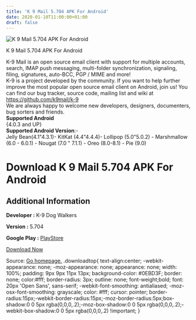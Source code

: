 ```yaml
---
title: 'K 9 Mail 5.704 APK For Android'
date: 2020-01-10T11:00:00+01:00
draft: false
---
```


![K 9 Mail 5.704 APK For Android](https://i0.wp.com/apkhome.net/wp-content/uploads/2020/01/K-9-Mail-5.704.png "K 9 Mail 5.704 APK For Android")

  

K 9 Mail 5.704 APK For Android

K-9 Mail is an open source email client with support for multiple accounts, search, IMAP push messaging, multi-folder synchronization, signaling, filing, signatures, auto-BCC, PGP / MIME and more!  
K-9 is a project developed by the community. If you want to help further improve the most popular open source email client on Android, join us! You can find our bug tracker, source code, mailing list and wiki at https://github.com/k9mail/k-9  
We are always happy to welcome new developers, designers, documenters, bug sorters and friends.  
**Supported Android**  
{4.0.3 and UP}  
**Supported Android Version**:-  
Jelly Bean(4.1"4.3.1)- KitKat (4.4"4.4.4)- Lollipop (5.0"5.0.2) - Marshmallow (6.0 - 6.0.1) - Nougat (7.0 " 7.1.1) - Oreo (8.0-8.1) - Pie (9.0)

Download K 9 Mail 5.704 APK For Android
=======================================

Additional Information
----------------------

**Developer :** K-9 Dog Walkers

**Version :** 5.704

**Google Play :** [PlayStore](https://play.google.com/store/apps/details?id=com.fsck.k9)

  

[Download Now](https://store4app.co/post/k-9-mail-5-704-apk-for-android_1578647360)

  
Source: [Go homepage.](https://store4app.co/post/k-9-mail-5-704-apk-for-android_1578647360) .downloadtop{ text-align:center; -webkit-appearance: none; -moz-appearance: none; appearance: none; width: 100%; padding: 9px 9px 11px 13px; background-color: #0EBD3F; border: none; color:#fff; border-radius: 3px; outline: none; font-weight;bold; font: 20px 'Open Sans', sans-serif; -webkit-font-smoothing: antialiased; -moz-osx-font-smoothing: grayscale; color: #fff; cursor: pointer; border-radius:15px;-webkit-border-radius:15px;-moz-border-radius:5px;box-shadow:0 0 5px rgba(0,0,0,.2);-moz-box-shadow:0 0 5px rgba(0,0,0,.2);-webkit-box-shadow:0 0 5px rgba(0,0,0,.2) !important; }